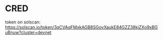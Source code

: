 # CRED

token on solscan: https://solscan.io/token/3qCVAqFMxkAGB8SGovXaukE84GZZ38kjZXo9xBGuBnuw?cluster=devnet 

